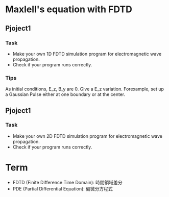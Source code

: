 # Maxlell's equation with FDTD
## Pjoject1
### Task
- Make your own 1D FDTD simulation program for electromagnetic wave propagation.
- Check if your program runs correctly.

### Tips
As initial conditions, E_z, B_y are 0. Give a E_z variation. Forexample, set up a Gaussian Pulse either at one boundary or at the center.

## Pjoject1
### Task
- Make your own 2D FDTD simulation program for electromagnetic wave propagation.
- Check if your program runs correctly.

# Term
- FDTD (Finite Difference Time Domain): 時間領域差分 
- PDE (Partial Differential Equation): 偏微分方程式